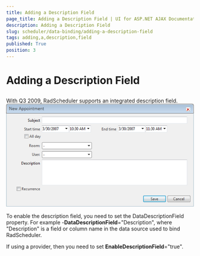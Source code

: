 ```yaml
---
title: Adding a Description Field
page_title: Adding a Description Field | UI for ASP.NET AJAX Documentation
description: Adding a Description Field
slug: scheduler/data-binding/adding-a-description-field
tags: adding,a,description,field
published: True
position: 3
---
```


# Adding a Description Field



## 

With Q3 2009, RadScheduler supports an integrated description field.![description field](images/scheduler_descriptionfield.png)

To enable the description field, you need to set the DataDescriptionField property. For example -__DataDescriptionField__="Description", where "Description" is a field or column name in the data source used to bind RadScheduler.

If using a provider, then you need to set __EnableDescriptionField__="true".
